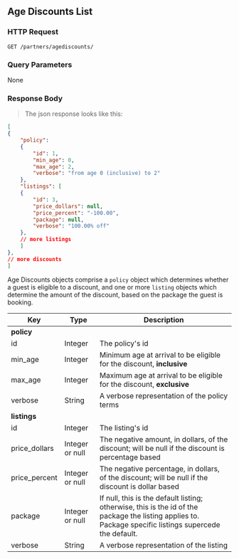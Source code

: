 ## Age Discounts List

### HTTP Request

`GET /partners/agediscounts/`

### Query Parameters

None

### Response Body

> The json response looks like this:

```json
[
{
    "policy":
    {
        "id": 1,
        "min_age": 0,
        "max_age": 2,
        "verbose": "from age 0 (inclusive) to 2"
    },
    "listings": [
    {
        "id": 3,
        "price_dollars": null,
        "price_percent": "-100.00",
        "package": null,
        "verbose": "100.00% off"
    },
    // more listings
    ]
},
// more discounts
]
```

Age Discounts objects comprise a `policy` object which determines whether a guest is eligible to a discount, and one or more `listing` objects which determine the amount of the discount, based on the package the guest is booking.

Key | Type | Description
--------- | ------- | -----------
**policy** |
id | Integer | The policy's id
min_age | Integer | Minimum age at arrival to be eligible for the discount, **inclusive**
max_age | Integer | Maximum age at arrival to be eligible for the discount, **exclusive**
verbose | String | A verbose representation of the policy terms
**listings**|
id | Integer | The listing's id
price_dollars | Integer or null | The negative amount, in dollars, of the discount; will be null if the discount is percentage based
price_percent | Integer or null | The negative percentage, in dollars, of the discount; will be null if the discount is dollar based
package | Integer or null | If null, this is the default listing; otherwise, this is the id of the package the listing applies to. Package specific listings supercede the default. 
verbose | String | A verbose representation of the listing


